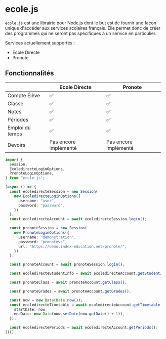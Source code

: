 # ecole.js

`ecole.js` est une librairie pour Node.js dont le but est de fournir une façon unique d'accéder aux services scolaires français. Elle permet donc de créer des programmes qui ne seront pas spécifiques à un service en particulier.

Services actuellement supportés : 
* Ecole Directe
* Pronote

## Fonctionnalités

|                 | Ecole Directe         | Pronote               |
| --------------- | --------------------- | --------------------- |
| Compte Élève    | ✅                     | ✅                     |
| Classe          | ✅                     | ✅                     |
| Notes           | ✅                     | ✅                     |
| Périodes        | ✅                     | ✅                     |
| Emploi du temps | ✅                     | ✅                     |
| Devoirs         | Pas encore implémenté | Pas encore implémenté |


```typescript
import {
  Session,
  EcoledirecteLoginOptions,
  PronoteLoginOptions,
} from "ecole.js";

(async () => {
  const ecoledirecteSession = new Session(
    new EcoledirecteLoginOptions({
      username: "user",
      password: "password",
    })
  );
  const ecoledirecteAccount = await ecoledirecteSession.login();

  const pronoteSession = new Session(
    new PronoteLoginOptions({
      username: "demonstration",
      password: "pronotevs",
      url: "https://demo.index-education.net/pronote/",
    })
  );

  const pronoteAccount = await pronoteSession.login();

  const ecoledirecteStudentInfo = await ecoledirecteAccount.getStudentInfo();

  const pronoteClass = await pronoteAccount.getClass();

  const pronoteGrades = await pronoteAccount.getGrades();

  const now = new Date(Date.now());
  const ecoledirecteTimetable = await ecoledirecteAccount.getTimetable({
    startDate: now,
    endDate: new Date(now.setDate(now.getDate() + 1)),
  });

  const ecoledirectePeriods = await ecoledirecteAccount.getPeriods();
})();
```
